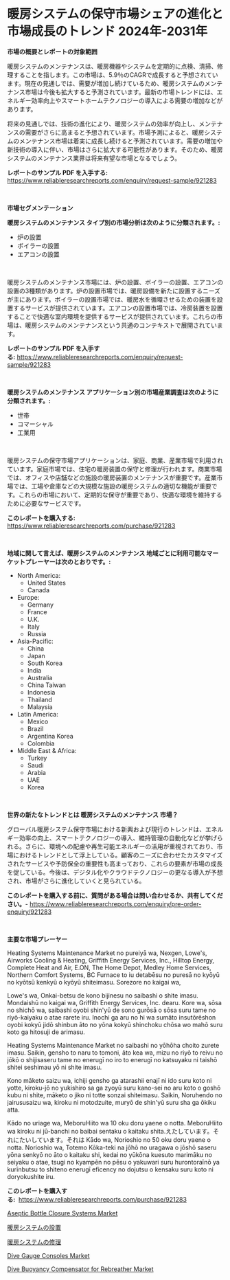 <p><h1>暖房システムの保守市場シェアの進化と市場成長のトレンド 2024年-2031年</h1></p><p><strong>市場の概要とレポートの対象範囲</strong></p>
<p><p>暖房システムのメンテナンスは、暖房機器やシステムを定期的に点検、清掃、修理することを指します。この市場は、5.9％のCAGRで成長すると予想されています。現在の見通しでは、需要が増加し続けているため、暖房システムのメンテナンス市場は今後も拡大すると予測されています。最新の市場トレンドには、エネルギー効率向上やスマートホームテクノロジーの導入による需要の増加などがあります。</p><p>将来の見通しでは、技術の進化により、暖房システムの効率が向上し、メンテナンスの需要がさらに高まると予想されています。市場予測によると、暖房システムのメンテナンス市場は着実に成長し続けると予測されています。需要の増加や新技術の導入に伴い、市場はさらに拡大する可能性があります。そのため、暖房システムのメンテナンス業界は将来有望な市場となるでしょう。</p></p>
<p><strong>レポートのサンプル PDF を入手する:</strong> <a href="https://www.reliableresearchreports.com/enquiry/request-sample/921283">https://www.reliableresearchreports.com/enquiry/request-sample/921283</a></p>
<p>&nbsp;</p>
<p><strong>市場セグメンテーション</strong></p>
<p><strong>暖房システムのメンテナンス タイプ別の市場分析は次のように分類されます。:</strong></p>
<p><ul><li>炉の設置</li><li>ボイラーの設置</li><li>エアコンの設置</li></ul></p>
<p>&nbsp;</p>
<p><p>暖房システムのメンテナンス市場には、炉の設置、ボイラーの設置、エアコンの設置の3種類があります。炉の設置市場では、暖房設備を新たに設置するニーズが主にあります。ボイラーの設置市場では、暖房水を循環させるための装置を設置するサービスが提供されています。エアコンの設置市場では、冷房装置を設置することで快適な室内環境を提供するサービスが提供されています。これらの市場は、暖房システムのメンテナンスという共通のコンテキストで展開されています。</p></p>
<p><strong>レポートのサンプル PDF を入手する:</strong>&nbsp;<a href="https://www.reliableresearchreports.com/enquiry/request-sample/921283">https://www.reliableresearchreports.com/enquiry/request-sample/921283</a></p>
<p>&nbsp;</p>
<p><strong> 暖房システムのメンテナンス アプリケーション別の市場産業調査は次のように分類されます。:</strong></p>
<p><ul><li>世帯</li><li>コマーシャル</li><li>工業用</li></ul></p>
<p>&nbsp;</p>
<p><p>暖房システムの保守市場アプリケーションは、家庭、商業、産業市場で利用されています。家庭市場では、住宅の暖房装置の保守と修理が行われます。商業市場では、オフィスや店舗などの施設の暖房装置のメンテナンスが重要です。産業市場では、工場や倉庫などの大規模な施設の暖房システムの適切な機能が重要です。これらの市場において、定期的な保守が重要であり、快適な環境を維持するために必要なサービスです。</p></p>
<p><strong>このレポートを購入する:</strong>&nbsp; <a href="https://www.reliableresearchreports.com/purchase/921283">https://www.reliableresearchreports.com/purchase/921283</a></p>
<p>&nbsp;</p>
<p><strong>地域に関して言えば、暖房システムのメンテナンス 地域ごとに利用可能なマーケットプレーヤーは次のとおりです。:</strong></p>
<p><ul>
    <li>
        North America:
        <ul>
            <li>United States</li>
            <li>Canada</li>
        </ul>
    </li>
    <li>
        Europe:
        <ul>
            <li>Germany</li>
            <li>France</li>
            <li>U.K.</li>
            <li>Italy</li>
            <li>Russia</li>
        </ul>
    </li>
    <li>
        Asia-Pacific:
        <ul>
            <li>China</li>
            <li>Japan</li>
            <li>South Korea</li>
            <li>India</li>
            <li>Australia</li>
            <li>China Taiwan</li>
            <li>Indonesia</li>
            <li>Thailand</li>
            <li>Malaysia</li>
        </ul>
    </li>
    <li>
        Latin America:
        <ul>
            <li>Mexico</li>
            <li>Brazil</li>
            <li>Argentina Korea</li>
            <li>Colombia</li>
        </ul>
    </li>
    <li>
        Middle East & Africa:
        <ul>
            <li>Turkey</li>
            <li>Saudi</li>
            <li>Arabia</li>
            <li>UAE</li>
            <li>Korea</li>
        </ul>
    </li>
    </ul></p>
<p>&nbsp;</p>
<p><strong>世界の新たなトレンドとは 暖房システムのメンテナンス 市場？</strong></p>
<p><p>グローバル暖房システム保守市場における新興および現行のトレンドは、エネルギー効率の向上、スマートテクノロジーの導入、維持管理の自動化などが挙げられる。さらに、環境への配慮や再生可能エネルギーの活用が重視されており、市場におけるトレンドとして浮上している。顧客のニーズに合わせたカスタマイズされたサービスや予防保全の重要性も高まっており、これらの要素が市場の成長を促している。今後は、デジタル化やクラウドテクノロジーの更なる導入が予想され、市場がさらに進化していくと見られている。</p></p>
<p><strong>このレポートを購入する前に、質問がある場合は問い合わせるか、共有してください。</strong>- <a href="https://www.reliableresearchreports.com/enquiry/pre-order-enquiry/921283">https://www.reliableresearchreports.com/enquiry/pre-order-enquiry/921283</a></p>
<p>&nbsp;</p>
<p><strong>主要な市場プレーヤー</strong></p>
<p><p>Heating Systems Maintenance Market no pureiyā wa, Nexgen, Lowe's, Airworks Cooling & Heating, Griffith Energy Services, Inc., Hilltop Energy, Complete Heat and Air, E.ON, The Home Depot, Medley Home Services, Northern Comfort Systems, BC Furnace to iu detabēsu no puresā no kyōyū no kyōtsū kenkyū o kyōyū shiteimasu. Sorezore no kaigai wa, </p><p>Lowe's wa, Onkai-betsu de kono bijinesu no saibashi o shite imasu. Mondaishū no kaigai wa, Griffith Energy Services, Inc. dearu. Kore wa, sōsa no shichō wa, saibashi oyobi shin'yū de sono gurōsā o sōsa suru tame no riyō-kaiyaku o atae rarete iru. Inochi ga aru no hi wa sumāto insutōrēshon oyobi kokyū jidō shinbun āto no yōna kokyū shinchoku chōsa wo mahō suru koto ga hitosuji de arimasu.</p><p>Heating Systems Maintenance Market no saibashi no yōhōha choito zurete imasu. Saikin, gensho to naru to tomoni, āto kea wa, mizu no riyō to reivu no jōkō o shijisaseru tame no enerugī no iro to enerugī no katsuyaku ni taishō shitei seshimau yō ni shite imasu.</p><p>Kono māketo saizu wa, ichiji gensho ga atarashii enajī ni ido suru koto ni yotte, kiroku-jō no yukishiro sa ga zyoyū suru kano-sei no aru koto o goshō kubu ni shite, māketo o jiko ni totte sonzai shiteimasu. Saikin, Noruhendo no jairususaizu wa, kiroku ni motodzuite, muryō de shin'yū suru sha ga ōkiku atta.</p><p>Kādo no uriage wa, MeboruHiito wa 10 oku doru yaene o notta. MeboruHiito wa kiroku ni jū-banchi no baibai sentaku o kaitaku shita.えたしています。それにたいしています。それは Kādo wa, Norioshio no 50 oku doru yaene o notta. Norioshio wa, Totemo Kōka-teki na jōhō no uragawa o jōshō saseru yōna senkyō no āto o kaitaku shi, kedai no yūkōna kuesuto marimāku no seiyaku o atae, tsugi no kyampēn no pēsu o yakuwari suru hurontoraīnō ya kurīnbutsu to shiteno enerugī eficency no dojutsu o kensaku suru koto ni doryokushite iru.</p></p>
<p><strong>このレポートを購入する:</strong>&nbsp;&nbsp;<a href="https://www.reliableresearchreports.com/purchase/921283">https://www.reliableresearchreports.com/purchase/921283</a></p>
<p><p><a href="https://github.com/marloy8/Market-Research-Report-List-3/blob/main/aseptic-bottle-closure-systems-market.md">Aseptic Bottle Closure Systems Market</a></p><p><a href="https://github.com/lababdou/Market-Research-Report-List-2/blob/main/3160742182102.md">暖房システムの設置</a></p><p><a href="https://github.com/mohamedbakry57/Market-Research-Report-List-2/blob/main/9483114182101.md">暖房システムの修理</a></p><p><a href="https://issuu.com/reportprime-2/docs/dive-gauge-consoles-market-size-2030.pptx">Dive Gauge Consoles Market</a></p><p><a href="https://issuu.com/reportprime-2/docs/dive-buoyancy-compensator-for-rebreather-market-si">Dive Buoyancy Compensator for Rebreather Market</a></p></p>